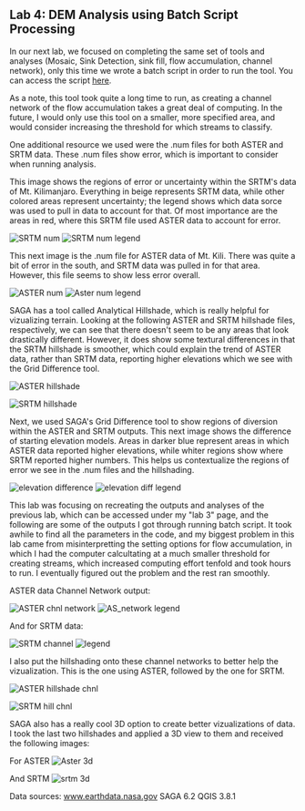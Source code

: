 ## Lab 4: DEM Analysis using Batch Script Processing 

In our next lab, we focused on completing the same set of tools and analyses (Mosaic, Sink Detection, sink fill, flow accumulation, channel network), only this time we wrote a batch script in order to run the tool. You can access the script [here](batch_asterelevation_analysis.bat). 

As a note, this tool took quite a long time to run, as creating a channel network of the flow accumulation takes a great deal of computing. In the future, I would only use this tool on a smaller, more specified area, and would consider increasing the threshold for which streams to classify. 

One additional resource we used were the .num files for both ASTER and SRTM data. These .num files show error, which is important to consider when running analysis. 

This image shows the regions of error or uncertainty within the SRTM's data of Mt. Kilimanjaro. Everything in beige represents SRTM data, while other colored areas represent uncertainty; the legend shows which data sorce was used to pull in data to account for that. Of most importance are the areas in red, where this SRTM file used ASTER data to account for error. 

![SRTM num](srtm_num.png) ![SRTM num legend](srtm_num_legend.png)


This next image is the .num file for ASTER data of Mt. Kili. There was quite a bit of error in the south, and SRTM data was pulled in for that area. However, this file seems to show less error overall. 

![ASTER num](ASTER_num.png) ![Aster num legend](ASTER_num_legend.png)


SAGA has a tool called Analytical Hillshade, which is really helpful for vizualizing terrain. Looking at the following ASTER and SRTM hillshade files, respectively, we can see that there doesn't seem to be any areas that look drastically different. However, it does show some textural differences in that the SRTM hillshade is smoother, which could explain the trend of ASTER data, rather than SRTM data, reporting higher elevations which we see with the Grid Difference tool.

![ASTER hillshade](hillshade.png)

![SRTM hillshade](srtm_hillshade.png)


Next, we used SAGA's Grid Difference tool to show regions of diversion within the ASTER and SRTM outputs. This next image shows the difference of starting elevation models. Areas in darker blue represent areas in which ASTER data reported higher elevations, while whiter regions show where SRTM reported higher numbers. This helps us contextualize the regions of error we see in the .num files and the hillshading.

![elevation difference](griddiff_elevation.png) ![elevation diff legend](griddiff_elevation_legend.png)


This lab was focusing on recreating the outputs and analyses of the previous lab, which can be accessed under my "lab 3" page, and the following are some of the outputs I got through running batch script. It took awhile to find all the parameters in the code, and my biggest problem in this lab came from misinterpretting the setting options for flow accumulation, in which I had the computer calcultating at a much smaller threshold for creating streams, which increased computing effort tenfold and took hours to run. I eventually figured out the problem and the rest ran smoothly. 

ASTER data Channel Network output:

![ASTER chnl network](channelnetwork.png) ![AS_network legend](channelnetwork_legend.png)

And for SRTM data: 

![SRTM channel](srtm_channelnetwork.png) ![legend](srtm_channelnetwork_legend.png)

I also put the hillshading onto these channel networks to better help the vizualization. This is the one using ASTER, followed by the one for SRTM. 

![ASTER hillshade chnl](networkhillshade.png)

![SRTM hill chnl](srtm_hillshadenetwork.png)

SAGA also has a really cool 3D option to create better vizualizations of data. I took the last two hillshades and applied a 3D view to them and received the following images: 

For ASTER
![Aster 3d](networkhillshade3D.png)

And SRTM 
![srtm 3d](srtm_networkdhillshade3D.png)

 


Data sources: 
www.earthdata.nasa.gov
SAGA 6.2
QGIS 3.8.1
